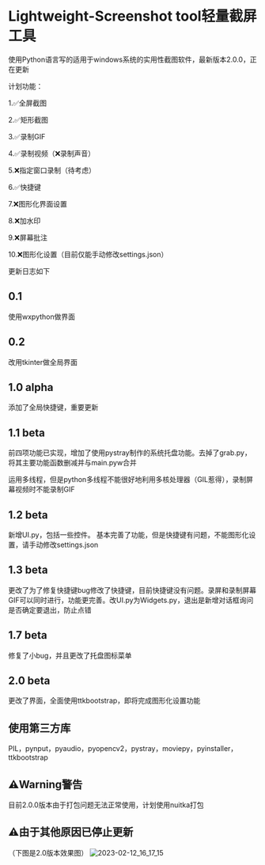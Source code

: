 # Lightweight-Screenshot tool轻量截屏工具

使用Python语言写的适用于windows系统的实用性截图软件，最新版本2.0.0，正在更新

计划功能：

1.✅全屏截图

2.✅矩形截图

3.✅录制GIF

4.✅录制视频（❌录制声音）

5.❌指定窗口录制（待考虑）

6.✅快捷键

7.❌图形化界面设置

8.❌加水印

9.❌屏幕批注

10.❌图形化设置（目前仅能手动修改settings.json）

更新日志如下
## 0.1
使用wxpython做界面
## 0.2
改用tkinter做全局界面

## 1.0 alpha
添加了全局快捷键，重要更新

## 1.1 beta
前四项功能已实现，增加了使用pystray制作的系统托盘功能。去掉了grab.py，将其主要功能函数删减并与main.pyw合并

运用多线程，但是python多线程不能很好地利用多核处理器（GIL惹得），录制屏幕视频时不能录制GIF

## 1.2 beta
新增UI.py，包括一些控件。
基本完善了功能，但是快捷键有问题，不能图形化设置，请手动修改settings.json

## 1.3 beta
更改了为了修复快捷键bug修改了快捷键，目前快捷键没有问题。录屏和录制屏幕GIF可以同时进行，功能更完善。改UI.py为Widgets.py，退出是新增对话框询问是否确定要退出，防止点错

## 1.7 beta
修复了小bug，并且更改了托盘图标菜单

## 2.0 beta
更改了界面，全面使用ttkbootstrap，即将完成图形化设置功能

## 使用第三方库
PIL，pynput，pyaudio，pyopencv2，pystray，moviepy，pyinstaller，ttkbootstrap

## ⚠️Warning警告
目前2.0.0版本由于打包问题无法正常使用，计划使用nuitka打包

## ⚠️由于其他原因已停止更新

（下图是2.0版本效果图）
![2023-02-12_16_17_15](https://user-images.githubusercontent.com/111341725/218300549-e0040ea7-3920-43c0-b5c7-65b6e2cb1d46.jpg)
